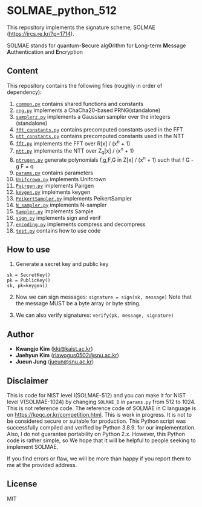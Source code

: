 # SOLMAE_python_512

This repository implements the signature scheme, SOLMAE (https://ircs.re.kr/?p=1714).

SOLMAE stands for quantum-**S**ecure alg**O**rithm for **L**ong-term **M**essage **A**uthentication and **E**ncryption


## Content

This repository contains the following files (roughly in order of dependency):

1. [`common.py`](common.py) contains shared functions and constants
1. [`rng.py`](rng.py) implements a ChaCha20-based PRNG(standalone)
1. [`samplerz.py`](samplerz.py) implements a Gaussian sampler over the integers (standalone)
1. [`fft_constants.py`](fft_constants.py) contains precomputed constants used in the FFT
1. [`ntt_constants.py`](ntt_constants.py) contains precomputed constants used in the NTT
1. [`fft.py`](fft.py) implements the FFT over R[x] / (x<sup>n</sup> + 1)
1. [`ntt.py`](ntt.py) implements the NTT over Z<sub>q</sub>[x] / (x<sup>n</sup> + 1)
1. [`ntrugen.py`](ntrugen.py) generate polynomials f,g,F,G in Z[x] / (x<sup>n</sup> + 1) such that f G - g F = q
1. [`params.py`](params.py) contains parameters
1. [`Unifcrown.py`](Unifcrown.py) implements Unifcrown
1. [`Pairgen.py`](Pairgen.py) implements Pairgen
1. [`keygen.py`](keygen.py) implements keygen
1. [`PeikertSampler.py`](PeikertSampler.py) implements PeikertSampler
1. [`N_sampler.py`](N_sampler.py) implements N-sampler
1. [`Sampler.py`](Sampler.py) implements Sample
1. [`sign.py`](sign.py) implements sign and verif
1. [`encoding.py`](encoding.py) implements compress and decompress
1. [`test.py`](test.py) contains how to use code


## How to use

1. Generate a secret key and public key
```
sk = SecretKey()
pk = PublicKey()
sk, pk=keygen()
```

2. Now we can sign messages:
`signature = sign(sk, message)`
Note that the message MUST be a byte array or byte string.

3. We can also verify signatures: `verify(pk, message, signature)`


## Author

* **Kwangjo Kim** (kkj@kaist.ac.kr)
* **Jaehyun Kim** (rlawogus0502@snu.ac.kr)
* **Jueun Jung** (jueun@snu.ac.kr)


## Disclaimer
This is code for NIST level I(SOLMAE-512) and you can make it for NIST level V(SOLMAE-1024) by changing `SOLMAE_D` in `params.py` from 512 to 1024.
This is not reference code. The reference code of SOLMAE in C language is on https://kpqc.or.kr/competition.html.
This is work in progress. It is not to be considered secure or suitable for production. This Python script was successfully compiled and verified by Python 3.8.9. for our implementation.
Also, I do not guarantee portability on Python 2.x.
However, this Python code is rather simple, so We hope that it will be helpful to people seeking to implement SOLMAE.

If you find errors or flaw, we will be more than happy if you report them to me at the provided address.

## License

MIT
